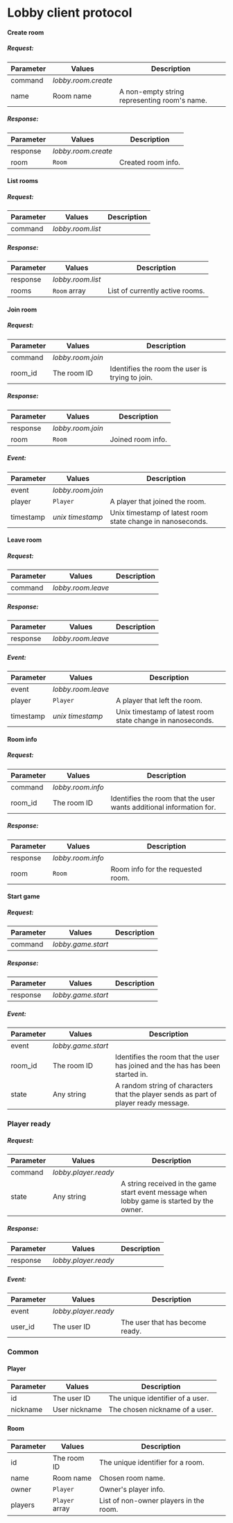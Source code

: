 Lobby client protocol
======

#### Create room

##### Request:

| Parameter | Values | Description |
| --- | --- | ---|
| command | *lobby.room.create* |  |
| name | Room name | A non-empty string representing room's name. |

##### Response:

| Parameter | Values | Description |
| --- | --- | ---|
| response | *lobby.room.create* |  |
| room | `Room` | Created room info. |

#### List rooms

##### Request:

| Parameter | Values | Description |
| --- | --- | ---|
| command | *lobby.room.list* |  |

##### Response:

| Parameter | Values | Description |
| --- | --- | ---|
| response | *lobby.room.list* |  |
| rooms | `Room` array | List of currently active rooms. |

#### Join room

##### Request:

| Parameter | Values | Description |
| --- | --- | ---|
| command | *lobby.room.join* |  |
| room_id | The room ID | Identifies the room the user is trying to join. |

##### Response:

| Parameter | Values | Description |
| --- | --- | ---|
| response | *lobby.room.join* |  |
| room | `Room` | Joined room info. |

##### Event:

| Parameter | Values | Description |
| --- | --- | ---|
| event | *lobby.room.join* |  |
| player | `Player` | A player that joined the room. |
| timestamp | *unix timestamp* | Unix timestamp of latest room state change in nanoseconds. |

#### Leave room

##### Request:

| Parameter | Values | Description |
| --- | --- | ---|
| command | *lobby.room.leave* |  |

##### Response:

| Parameter | Values | Description |
| --- | --- | ---|
| response | *lobby.room.leave* |  |

##### Event:

| Parameter | Values | Description |
| --- | --- | ---|
| event | *lobby.room.leave* |  |
| player | `Player` | A player that left the room. |
| timestamp | *unix timestamp* | Unix timestamp of latest room state change in nanoseconds. |

#### Room info

##### Request:

| Parameter | Values | Description |
| --- | --- | ---|
| command | *lobby.room.info* |  |
| room_id | The room ID | Identifies the room that the user wants additional information for. |

##### Response:

| Parameter | Values | Description |
| --- | --- | ---|
| response | *lobby.room.info* |  |
| room | `Room` | Room info for the requested room. |

#### Start game

##### Request:

| Parameter | Values | Description |
| --- | --- | ---|
| command | *lobby.game.start* |  |

##### Response:

| Parameter | Values | Description |
| --- | --- | ---|
| response | *lobby.game.start* |  |

##### Event:

| Parameter | Values | Description |
| --- | --- | ---|
| event | *lobby.game.start* |  |
| room_id | The room ID | Identifies the room that the user has joined and the has has been started in. |
| state | Any string | A random string of characters that the player sends as part of player ready message. |

### Player ready

##### Request:

| Parameter | Values | Description |
| --- | --- | ---|
| command | *lobby.player.ready* |  |
| state | Any string | A string received in the game start event message when lobby game is started by the owner. |

##### Response:

| Parameter | Values | Description |
| --- | --- | ---|
| response | *lobby.player.ready* |  |

##### Event:

| Parameter | Values | Description |
| --- | --- | ---|
| event | *lobby.player.ready* |  |
| user_id | The user ID | The user that has become ready. |

### Common

#### Player

| Parameter | Values | Description |
| --- | --- | ---|
| id | The user ID | The unique identifier of a user. |
| nickname | User nickname | The chosen nickname of a user. |

#### Room

| Parameter | Values | Description |
| --- | --- | ---|
| id | The room ID | The unique identifier for a room. |
| name | Room name | Chosen room name. |
| owner | `Player` | Owner's player info. |
| players | `Player` array | List of non-owner players in the room. |
